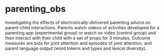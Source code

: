 # parenting_obs

Investigating the effects of electronically-delivered parenting advice on parent-child interactions. Parents watch videos of activities developed for a parenting app (experimental group) or watch no video (control group) and then interact with their child with a set of props for 3 minutes. Outcome measures are bids for joint attention and episodes of joint attention, and parent language output (word tokens and types and lexical diversity).
